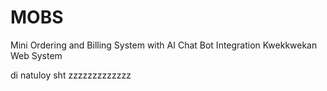 # MOBS
Mini Ordering and Billing System with AI Chat Bot Integration
Kwekkwekan Web System

di natuloy
sht
zzzzzzzzzzzzz
